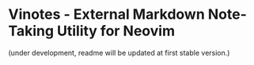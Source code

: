 # Vinotes - External Markdown Note-Taking Utility for Neovim

(under development, readme will be updated at first stable version.)

